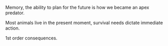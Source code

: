 Memory, the ability to plan for the future is how we became an apex predator.

Most animals live in the present moment, survival needs dictate immediate action.

1st order consequences.

